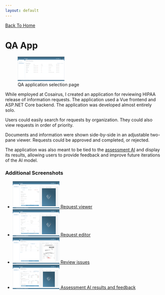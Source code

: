 ```yaml
---
layout: default
---
```


[Back To Home](index.md)

# QA App

<figure>
	<a href="/assets/images/qa0.png" target="blank">
		<img height="78" width="150" src="/assets/images/qa0_thumb.png" />
	</a>
		<figcaption>QA application selection page</figcaption>
</figure>

While employed at Cosairus, I created an application for reviewing HIPAA release of information
requests. The application used a Vue frontend and ASP.NET Core backend. The application was
developed almost entirely solo.

Users could easily search for requests by organization. They could also view requests in order of
priority.

Documents and information were shown side-by-side in an adjustable two-pane viewer. Requests could
be approved and completed, or rejected.

The application was also meant to be tied to the [assessment AI](assessment.md) and display its
results, allowing users to provide feedback and improve future iterations of the AI model.

### Additional Screenshots

<ul class="gallery">
	<li>
		<a href="/assets/images/qa1.png" target="blank">
			<img src="/assets/images/qa1_thumb.png" height="87" width="150" />
			<span>Request viewer</span>
		</a>
	</li>
	<li>
		<a href="/assets/images/qa2.png" target="blank">
			<img src="/assets/images/qa2_thumb.png" height="87" width="150" />
			<span>Request editor</span>
		</a>
	</li>
	<li>
		<a href="/assets/images/qa3.png" target="blank">
			<img src="/assets/images/qa3_thumb.png" height="85" width="150" />
			<span>Review issues</span>
		</a>
	</li>
	<li>
		<a href="/assets/images/qa4.png" target="blank">
			<img src="/assets/images/qa4_thumb.png" height="78" width="150" />
			<span>Assessment AI results and feedback</span>
		</a>
	</li>
</ul>
